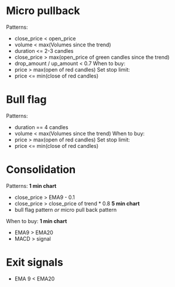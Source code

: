 # Micro pullback
Patterns:
- close_price < open_price
- volume < max(Volumes since the trend)
- duration <= 2-3 candles
- close_price > max(open_price of green candles since the trend)
- drop_amount / up_amount < 0.7
When to buy:
- price > max(open of red candles)
Set stop limit:
- price <= min(close of red candles)

# Bull flag
Patterns:
- duration == 4 candles
- volume < max(Volumes since the trend)
When to buy:
- price > max(open of red candles)
Set stop limit:
- price <= min(close of red candles)

# Consolidation
Patterns:
**1 min chart**
- close_price > EMA9 - 0.1
- close_price > close_price of trend * 0.8
**5 min chart**
- bull flag pattern *or* micro pull back pattern

When to buy:
**1 min chart**
- EMA9 > EMA20
- MACD > signal

# Exit signals
- EMA 9 < EMA20